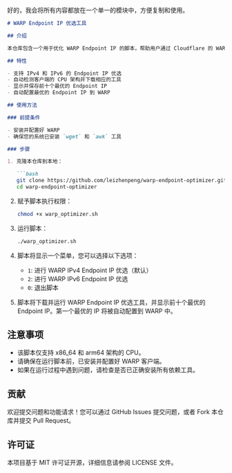 好的，我会将所有内容都放在一个单一的模块中，方便复制和使用。

```markdown
# WARP Endpoint IP 优选工具

## 介绍

本仓库包含一个用于优化 WARP Endpoint IP 的脚本，帮助用户通过 Cloudflare 的 WARP 服务获得更好的网络性能。该脚本会自动选择最优的 Endpoint IP 并配置到 WARP 中，使您的网络连接更加稳定和快速。

## 特性

- 支持 IPv4 和 IPv6 的 Endpoint IP 优选
- 自动检测客户端的 CPU 架构并下载相应的工具
- 显示并保存前十个最优的 Endpoint IP
- 自动配置最优的 Endpoint IP 到 WARP

## 使用方法

### 前提条件

- 安装并配置好 WARP
- 确保您的系统已安装 `wget` 和 `awk` 工具

### 步骤

1. 克隆本仓库到本地：

   ```bash
   git clone https://github.com/leizhenpeng/warp-endpoint-optimizer.git
   cd warp-endpoint-optimizer
   ```

2. 赋予脚本执行权限：

   ```bash
   chmod +x warp_optimizer.sh
   ```

3. 运行脚本：

   ```bash
   ./warp_optimizer.sh
   ```

4. 脚本将显示一个菜单，您可以选择以下选项：
   - `1`: 进行 WARP IPv4 Endpoint IP 优选（默认）
   - `2`: 进行 WARP IPv6 Endpoint IP 优选
   - `0`: 退出脚本

5. 脚本将下载并运行 WARP Endpoint IP 优选工具，并显示前十个最优的 Endpoint IP。第一个最优的 IP 将被自动配置到 WARP 中。

## 注意事项

- 该脚本仅支持 x86_64 和 arm64 架构的 CPU。
- 请确保在运行脚本前，已安装并配置好 WARP 客户端。
- 如果在运行过程中遇到问题，请检查是否已正确安装所有依赖工具。

## 贡献

欢迎提交问题和功能请求！您可以通过 GitHub Issues 提交问题，或者 Fork 本仓库并提交 Pull Request。

## 许可证

本项目基于 MIT 许可证开源，详细信息请参阅 LICENSE 文件。